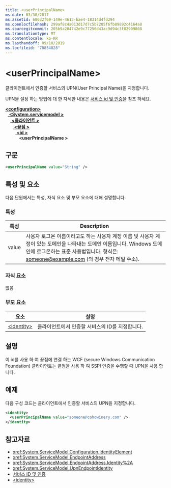 ```yaml
---
title: <userPrincipalName>
ms.date: 03/30/2017
ms.assetid: 68032f69-149e-4613-bae4-18314d4fd294
ms.openlocfilehash: 299af8c4a013d17d7c5b7285f6fb89892c4164a8
ms.sourcegitcommit: 205b9a204742e9c77256d43ac9d94c3f82909808
ms.translationtype: MT
ms.contentlocale: ko-KR
ms.lasthandoff: 09/10/2019
ms.locfileid: "70854828"
---
```

# <a name="userprincipalname"></a>\<userPrincipalName>
클라이언트에서 인증할 서비스의 UPN(User Principal Name)을 지정합니다.  
  
UPN을 설정 하는 방법에 대 한 자세한 내용은 [서비스 id 및 인증](../../../wcf/feature-details/service-identity-and-authentication.md)을 참조 하세요.  
  
[ **\<configuration>** ](../configuration-element.md)\
&nbsp;&nbsp;[ **\<System.servicemodel >** ](system-servicemodel.md)\
&nbsp;&nbsp;&nbsp;&nbsp;[ **\<클라이언트 >** ](client.md)\
&nbsp;&nbsp;&nbsp;&nbsp;&nbsp;&nbsp;[ **\<끝점 >** ](endpoint-of-client.md)\
&nbsp;&nbsp;&nbsp;&nbsp;&nbsp;&nbsp;&nbsp;&nbsp;[ **\<id >** ](identity.md)\
&nbsp;&nbsp;&nbsp;&nbsp;&nbsp;&nbsp;&nbsp;&nbsp;&nbsp;&nbsp; **\<userPrincipalName >**  
  
## <a name="syntax"></a>구문  
  
```xml  
<userPrincipalName value="String" />
```  
  
## <a name="attributes-and-elements"></a>특성 및 요소  
 다음 단원에서는 특성, 자식 요소 및 부모 요소에 대해 설명합니다.  
  
### <a name="attributes"></a>특성  
  
|특성|Description|  
|---------------|-----------------|  
|value|사용자 로그온 이름이라고도 하는 사용자 계정 이름 및 사용자 계정이 있는 도메인을 나타내는 도메인 이름입니다. Windows 도메인에 로그온하는 표준 사용법입니다. 형식은: someone@example.com (의 경우 전자 메일 주소).|  
  
### <a name="child-elements"></a>자식 요소  
 없음  
  
### <a name="parent-elements"></a>부모 요소  
  
|요소|설명|  
|-------------|-----------------|  
|[\<identity>](identity.md)|클라이언트에서 인증할 서비스의 ID를 지정합니다.|  
  
## <a name="remarks"></a>설명  
 이 id를 사용 하 여 끝점에 연결 하는 WCF (secure Windows Communication Foundation) 클라이언트는 끝점을 사용 하 여 SSPI 인증을 수행할 때 UPN을 사용 합니다.  
  
## <a name="example"></a>예제  
 다음 구성 코드는 클라이언트에서 인증할 서비스의 UPN을 지정합니다.  
  
```xml  
<identity>
  <userPrincipalName value="someone@cohowinery.com" />
</identity>
```  
  
## <a name="see-also"></a>참고자료

- <xref:System.ServiceModel.Configuration.IdentityElement>
- <xref:System.ServiceModel.EndpointAddress>
- <xref:System.ServiceModel.EndpointAddress.Identity%2A>
- <xref:System.ServiceModel.UpnEndpointIdentity>
- [서비스 ID 및 인증](../../../wcf/feature-details/service-identity-and-authentication.md)
- [\<identity>](identity.md)
